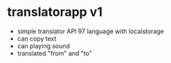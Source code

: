 # translatorapp v1

* simple translator API 97 language with localstorage
* can copy text
* can playing sound
* translated "from" and "to"
